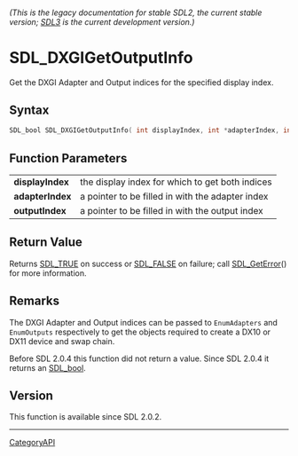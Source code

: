 ###### (This is the legacy documentation for stable SDL2, the current stable version; [SDL3](https://wiki.libsdl.org/SDL3/) is the current development version.)
# SDL_DXGIGetOutputInfo

Get the DXGI Adapter and Output indices for the specified display index.

## Syntax

```c
SDL_bool SDL_DXGIGetOutputInfo( int displayIndex, int *adapterIndex, int *outputIndex );

```

## Function Parameters

|                      |                                                  |
| -------------------- | ------------------------------------------------ |
| **displayIndex**     | the display index for which to get both indices  |
| **adapterIndex**     | a pointer to be filled in with the adapter index |
| **outputIndex**      | a pointer to be filled in with the output index  |

## Return Value

Returns [SDL_TRUE](SDL_TRUE.md) on success or [SDL_FALSE](SDL_FALSE.md) on
failure; call [SDL_GetError](SDL_GetError.md)() for more information.

## Remarks

The DXGI Adapter and Output indices can be passed to `EnumAdapters` and
`EnumOutputs` respectively to get the objects required to create a DX10 or
DX11 device and swap chain.

Before SDL 2.0.4 this function did not return a value. Since SDL 2.0.4 it
returns an [SDL_bool](SDL_bool.md).

## Version

This function is available since SDL 2.0.2.

----
[CategoryAPI](CategoryAPI.md)

